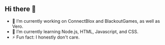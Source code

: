 ## Hi there 👋

- 🔭 I’m currently working on ConnectBlox and BlackoutGames, as well as Vero.
- 🌱 I’m currently learning Node.js, HTML, Javascript, and CSS.
- ⚡ Fun fact: I honestly don't care.

